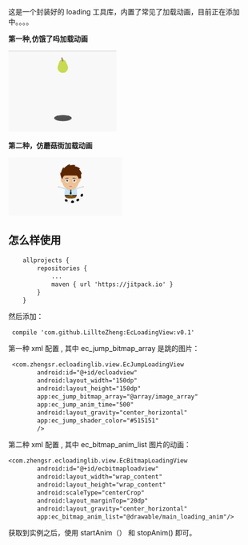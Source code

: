 
这是一个封装好的 loading 工具库，内置了常见了加载动画，目前正在添加中。。。。



**第一种,仿饿了吗加载动画**

![image](https://github.com/LillteZheng/EcLoadingView/raw/master/gif/jump.gif)

**第二种，仿蘑菇街加载动画**

![image](https://github.com/LillteZheng/EcLoadingView/raw/master/gif/people.gif)


## **怎么样使用**

```
	allprojects {
		repositories {
			...
			maven { url 'https://jitpack.io' }
		}
	}
```
然后添加：
```
 compile 'com.github.LillteZheng:EcLoadingView:v0.1'
 ```

第一种 xml 配置 , 其中 ec_jump_bitmap_array 是跳的图片：
```
 <com.zhengsr.ecloadinglib.view.EcJumpLoadingView
        android:id="@+id/ecloadview"
        android:layout_width="150dp"
        android:layout_height="150dp"
        app:ec_jump_bitmap_array="@array/image_array"
        app:ec_jump_anim_time="500"
        android:layout_gravity="center_horizontal"
        app:ec_jump_shader_color="#515151"
        />
``` 

第二种 xml 配置 , 其中 ec_bitmap_anim_list 图片的动画：
```
<com.zhengsr.ecloadinglib.view.EcBitmapLoadingView
        android:id="@+id/ecbitmaploadview"
        android:layout_width="wrap_content"
        android:layout_height="wrap_content"
        android:scaleType="centerCrop"
        android:layout_marginTop="20dp"
        android:layout_gravity="center_horizontal"
        app:ec_bitmap_anim_list="@drawable/main_loading_anim"/>
``` 

获取到实例之后，使用 startAnim（） 和  stopAnim() 即可。


